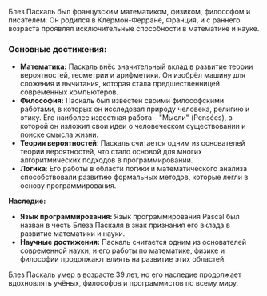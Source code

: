 

Блез Паскаль был французским математиком, физиком, философом и писателем. Он родился в Клермон-Ферране, Франция, и с раннего возраста проявлял исключительные способности в математике и науке.

### **Основные достижения:**
- **Математика:** Паскаль внёс значительный вклад в развитие теории вероятностей, геометрии и арифметики. Он изобрёл машину для сложения и вычитания, которая стала предшественницей современных компьютеров.
- **Философия:** Паскаль был известен своими философскими работами, в которых он исследовал природу человека, религию и этику. Его наиболее известная работа - "Мысли" (Pensées), в которой он изложил свои идеи о человеческом существовании и поиске смысла жизни.
- **Теория вероятностей**: Паскаль считается одним из основателей теории вероятностей, что стало основой для многих алгоритмических подходов в программировании.
- **Логика**: Его работы в области логики и математического анализа способствовали развитию формальных методов, которые легли в основу программирования.

**Наследие:**

- **Язык программирования:** Язык программирования Pascal был назван в честь Блеза Паскаля в знак признания его вклада в развитие математики и науки.
- **Научные достижения:** Паскаль считается одним из основателей современной науки, и его работы по математике, физике и философии продолжают влиять на развитие этих областей.

Блез Паскаль умер в возрасте 39 лет, но его наследие продолжает вдохновлять учёных, философов и программистов по всему миру.